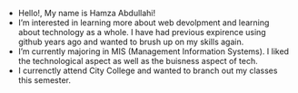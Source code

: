 - Hello!, My name is Hamza Abdullahi!
- I’m interested in learning more about web devolpment and learning about technology as a whole. I have had previous expirence using github years ago and wanted to brush up on my skills again.
- I’m currently majoring in MIS (Management Information Systems). I liked the technological aspect as well as the buisness aspect of tech.
- I currenctly attend City College and wanted to branch out my classes this semester.
<!---
Hamza-Bios/Hamza-Bios is a ✨ special ✨ repository because its `README.md` (this file) appears on your GitHub profile.
You can click the Preview link to take a look at your changes.
--->

